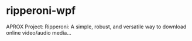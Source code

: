 # ripperoni-wpf
APROX Project: Ripperoni: A simple, robust, and versatile way to download online video/audio media...
